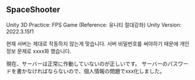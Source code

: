 ## SpaceShooter 
Unity 3D Practice: FPS Game (Reference: 유니티 절대강좌)
Unity Version: 2022.3.15f1

현재 서버는 제대로 작동하지 않는게 맞습니다. 서버 비밀번호를 써야하기 때문에 개인정보 문제로 xxxx화 했습니다. 

現在、サーバーは正常に作動していないのが正しいです。 サーバーのパスワードを書かなければならないので、個人情報の問題でxxx化しました。



